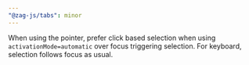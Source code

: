 ```yaml
---
"@zag-js/tabs": minor
---
```


When using the pointer, prefer click based selection when using `activationMode=automatic` over focus triggering
selection. For keyboard, selection follows focus as usual.

